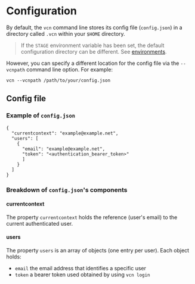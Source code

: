 # Configuration

By default, the `vcn` command line stores its config file (`config.json`) in a directory called `.vcn` within your `$HOME` directory.
> If the `STAGE` environment variable has been set, the default configuration directory can be different. See [environments](environments.md).

However, you can specify a different location for the config file via the `--vcnpath` command line option. For example:

```
vcn --vcnpath /path/to/your/config.json
```

<!-- The config file contains paths to keystore directories, and stores credentials of the current authenticated user.

`vcn` manages these files and directories and you should not modify them.
However, *you can modify* the config file to control where keys are stored. -->

## Config file

### Example of `config.json`

```
{
  "currentcontext": "example@example.net",
  "users": [
    {
      "email": "example@example.net",
      "token": "<authentication_bearer_token>"
      ]
    }
  ]
}
```

### Breakdown of `config.json`'s components

#### currentcontext

The property `currentcontext` holds the reference (user's email) to the current authenticated user.

#### users

The property `users` is an array of objects (one entry per user). Each object holds:

 - `email` the email address that identifies a specific user
 - `token` a bearer token used obtained by using `vcn login`
 <!-- - `keystore` path to the actual directory that store private keys -->

<!-- ### Storing secret keys

Secret keys are stored as encrypted JSON files according to the Web3 Secret Storage specification.
See https://github.com/ethereum/wiki/wiki/Web3-Secret-Storage-Definition for more information.

You can modify the `keystore` property according to your needs in order to store secret keys in a different location. -->
